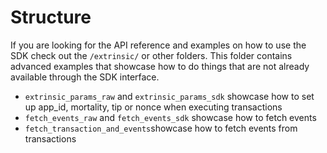 # Structure

If you are looking for the API reference and examples on how to use the SDK check out the `/extrinsic/` or other folders. This folder
contains advanced examples that showcase how to do things that are not already available through the SDK interface.

- `extrinsic_params_raw` and `extrinsic_params_sdk` showcase how to set up app_id, mortality, tip or nonce when executing transactions
- `fetch_events_raw` and `fetch_events_sdk` showcase how to fetch events
- `fetch_transaction_and_events`showcase how to fetch events from transactions
